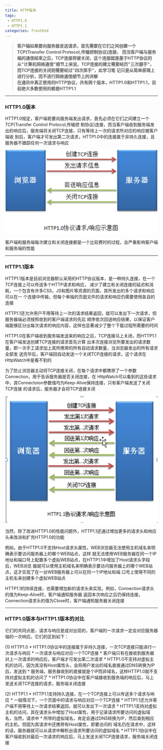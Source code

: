 ```yaml
---
title: HTTP版本
tags: 
 - HTTP1.0
 - HTTP1.1
categories: frontEnd
---
```


>**客户端如果要向服务器发送请求，首先需要在它们之间创建一个TCP(Transfer Control Protocol,传输控制协议)连接，**
>**而当客户端与服务端的通信结束之后，TCP连接将被关闭，这个连接就是基于HTTP协议的**  
>**从"计算机网络通信"细节上来说，TCP连接的建立需要经历"三次握手"，而TCP连接的关闭则需要经过"四次挥手"，此学习笔**
>**记只是从简单原理上进行分析，而不进行网络通信细节上的详解**  
>**在通讯中真正使用的HTTP协议，共有两个版本，HTTP1.0和HTTP1.1，目前绝大多数使用的都是HTTP1.1**
    
---

 ### HTTP1.0版本
    
HTTP1.0规定，客户端若要向服务端发出请求，首先必须在它们之间建立一个TCP(Transfer Control Protocol,传输控
制协议)连接，而当客户端收到服务端发出的响应后，服务端将关闭TCP连接，只有等待上一次的请求所对应的响应被客户端收
到后，客户端才可发出第二次请求，HTTP1.0中的连接属于非持久连接，且服务器不跟踪任何一次请求与响应
    
![](../../.vuepress/public/img/1a96fbc0.png)
    
客户端和服务端每次建立和关闭连接都是一个比较费时的过程，会严重影响客户端和服务端的性能

---
    
 ### HTTP1.1版本
    
HTTP1.1版本是目前浏览器默认采用的HTTP协议版本，是一种持久连接，在一个TCP连接上可以传送多个HTTP请求和响应，
减少了建立和关闭连接的延迟和消耗，一个包含有许多CSS，JS和图片等资源的页面，其所发出的多个请求和响应可以在一
个连接中传输，但每个单独的页面文件的请求和响应仍需要使用各自的连接
    
HTTP1.1还允许用户不用等待上一次的请求结果返回，就可以发出下一次请求，但服务器端必须按照收到的客户端请求的先后
顺序依次回送响应结果，以保证客户端能够区分出每次请求的响应内容，这样也显著减少了整个下载过程所需要的时间
    
HTTP1.0在客户端收到服务端发送来的响应之后，TCP连接马上关闭，而HTTP1.1在客户端发送创建TCP连接的请求首先计算
出本次连接浏览所要发出的请求数量，即一次手工请求加上其所携带的所有自动请求数量，当浏览器发出的所有请求全部发
送完毕后，客户端回自动发送一个关闭TCP连接的请求，这个请求在HttpWatch中是看不到的
    
为了防止浏览器主动将TCP连接关闭，在每个请求中都携带了一个参数Connection，用于告诉服务器是否关闭连接，在
HttpWatch可以看到的这些请求中，其Connectoion参数值均为Keep-Alive保持连接，只有客户端发送了关闭TCP连接
的请求后，服务器才会将TCP连接关闭
    
![](../../.vuepress/public/img/56e3b477.png)
    
当然，除了改进HTTP1.0的性能问题外，HTTP1.1还通过增加更多的请求头和响应头来改进和扩充HTTP1.0的功能
    
例如，由于HTTP1.0不支持Host请求头属性，WEB浏览器无法使用主机域名来明确表示要访问服务器上的哪个WEB站点，这样
就无法使用WEB服务器在同一个IP地址和端口号上配置多个虚拟WEB站点，在HTTP1.1中增加了Host请求头字段后，WEB浏览
器就可以使用主机域名来明确表示要访问服务器上的哪个WEB站点，这才实现了在一台WEB服务器上可以在同一个IP地址和端
口号上使用不同的主机名来创建多个虚拟WEB站点
    
HTTP1.1的持续连接，也需要增加新的请求头来实现，例如，Connection请求头的值为Keep-Alive时，客户端通知服务器
返回本次响应之后仍保持连接，Connection请求头的值为Close时，客户端通知服务器关闭连接

---
    
 ### HTTP1.0版本与HTTP1.1版本的对比
    
它们的共同点是，请求与响应是成对出现的，客户端的一次请求一定会对应服务器端的一次响应，它们的区别如下：
    
(1) HTTP1.0
    * HTTP1.0协议中的连接属于非持久连接，一次TCP连接只能进行一次请求与响应
    * 一次请求与响应对应一个TCP连接
    * 客户端只有在接收到服务器对上一次请求的响应后，客户端才可发出第二次请求
    * HTTP1.0不支持对虚拟主机的访问，因为其没有Host属性头，会将用户发出的域名直接通过DNS转换为IP后，发送到
    * 服务端，服务器收到的直接就是个IP而非域名，这样HTTP1.0就不支持对虚拟主机的访问了
    * HTTP1.0协议中在客户端接收到服务端的响应后，马上发送关闭TCP连接的请求，服务端关闭连接
        
(2) HTTP1.1
    * HTTP1.1支持持久连接，在一个TCP连接上可以传送多个请求与响应
    * 一般情况下，一个页面中的请求与响应对应一个TCP连接
    * HTTP1.1还允许客户端不用等待上一次请求结果返回，就可以发出下一次请求
    * HTTP1.1支持对虚拟主机的访问，其在请求头中增加了Host属性，用于记录请求所要访问的虚拟域名，当然，请求中
    * 所带的虚拟域名，肯定会通过DNS转换为IP，然后查到相应的主机，但因为其请求中还携带有Host属性，即要访问的
        域名仍在请求中，这样的话，服务器就可以从请求中解析出请求所要访问的虚拟域名
    * HTTP1.1协议中在客户端收到对最后一次请求的响应后，马上发送关闭TCP连接请求，服务端关闭连接
        